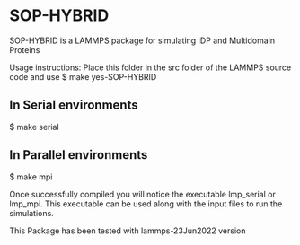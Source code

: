 # SOP-HYBRID
SOP-HYBRID is a LAMMPS package for simulating IDP and Multidomain Proteins


Usage instructions:
Place this folder in the src folder of the LAMMPS source code and use
$ make yes-SOP-HYBRID

## In Serial environments
$ make serial
## In Parallel environments
$ make mpi

Once successfully compiled you will notice the executable lmp_serial or lmp_mpi. This executable can be used along with the input files
to run the simulations.

This Package has been tested with lammps-23Jun2022 version
